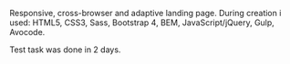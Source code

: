 Responsive, cross-browser and adaptive landing page. During creation i used: HTML5, CSS3, Sass, Bootstrap 4, BEM, JavaScript/jQuery, Gulp, Avocode.

Test task was done in 2 days.
